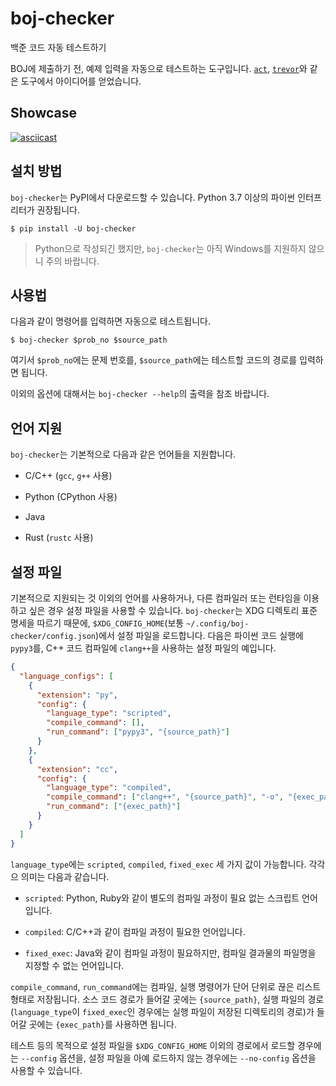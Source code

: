 # boj-checker

백준 코드 자동 테스트하기

BOJ에 제출하기 전, 예제 입력을 자동으로 테스트하는 도구입니다. [`act`](https://github.com/nektos/act), [`trevor`](https://github.com/vadimdemedes/trevor)와 같은 도구에서 아이디어를 얻었습니다.

## Showcase

[![asciicast](https://asciinema.org/a/KHaQAJegMjlWENiSuJK2bXrGG.svg)](https://asciinema.org/a/KHaQAJegMjlWENiSuJK2bXrGG)

## 설치 방법

`boj-checker`는 PyPI에서 다운로드할 수 있습니다. Python 3.7 이상의 파이썬 인터프리터가 권장됩니다.

```shell
$ pip install -U boj-checker
```

> Python으로 작성되긴 했지만, `boj-checker`는 아직 Windows를 지원하지 않으니 주의 바랍니다.

## 사용법

다음과 같이 명령어를 입력하면 자동으로 테스트됩니다.

```shell
$ boj-checker $prob_no $source_path
```

여기서 `$prob_no`에는 문제 번호를, `$source_path`에는 테스트할 코드의 경로를 입력하면 됩니다.

이외의 옵션에 대해서는 `boj-checker --help`의 출력을 참조 바랍니다.

## 언어 지원

`boj-checker`는 기본적으로 다음과 같은 언어들을 지원합니다.

- C/C++ (`gcc`, `g++` 사용)

- Python (CPython 사용)

- Java

- Rust (`rustc` 사용)

## 설정 파일

기본적으로 지원되는 것 이외의 언어를 사용하거나, 다른 컴파일러 또는 런타임을 이용하고 싶은 경우 설정 파일을 사용할 수 있습니다. `boj-checker`는 XDG 디렉토리 표준 명세을 따르기 때문에, `$XDG_CONFIG_HOME`(보통 `~/.config/boj-checker/config.json`)에서 설정 파일을 로드합니다. 다음은 파이썬 코드 실행에 `pypy3`를, C++ 코드 컴파일에 `clang++`을 사용하는 설정 파일의 예입니다.

```json
{
  "language_configs": [
    {
      "extension": "py",
      "config": {
        "language_type": "scripted",
        "compile_command": [],
        "run_command": ["pypy3", "{source_path}"]
      }
    },
    {
      "extension": "cc",
      "config": {
        "language_type": "compiled",
        "compile_command": ["clang++", "{source_path}", "-o", "{exec_path}"],
        "run_command": ["{exec_path}"]
      }
    }
  ]
}
```

`language_type`에는 `scripted`, `compiled`, `fixed_exec` 세 가지 값이 가능합니다. 각각으 의미는 다음과 같습니다.

- `scripted`: Python, Ruby와 같이 별도의 컴파일 과정이 필요 없는 스크립트 언어입니다.

- `compiled`: C/C++과 같이 컴파일 과정이 필요한 언어입니다.

- `fixed_exec`: Java와 같이 컴파일 과정이 필요하지만, 컴파일 결과물의 파일명을 지정할 수 없는 언어입니다.

 `compile_command`, `run_command`에는 컴파일, 실행 명령어가 단어 단위로 끊은 리스트 형태로 저장됩니다. 소스 코드 경로가 들어갈 곳에는 `{source_path}`, 실행 파일의 경로(`language_type`이 `fixed_exec`인 경우에는 실행 파일이 저장된 디렉토리의 경로)가 들어갈 곳에는 `{exec_path}`를 사용하면 됩니다.

테스트 등의 목적으로 설정 파일을 `$XDG_CONFIG_HOME` 이외의 경로에서 로드할 경우에는 `--config` 옵션을, 설정 파일을 아예 로드하지 않는 경우에는 `--no-config` 옵션을 사용할 수 있습니다.
